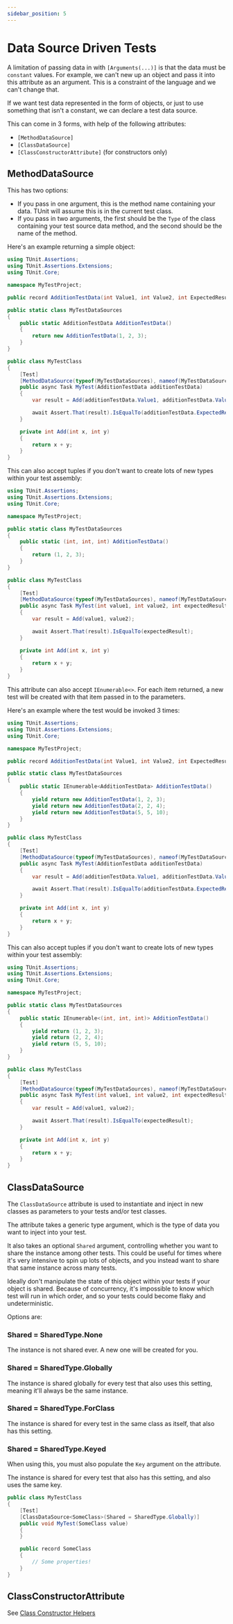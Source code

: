 ```yaml
---
sidebar_position: 5
---
```


# Data Source Driven Tests

A limitation of passing data in with `[Arguments(...)]` is that the data must be `constant` values. For example, we can't new up an object and pass it into this attribute as an argument. This is a constraint of the language and we can't change that.

If we want test data represented in the form of objects, or just to use something that isn't a constant, we can declare a test data source.

This can come in 3 forms, with help of the following attributes:
- `[MethodDataSource]`
- `[ClassDataSource]`
- `[ClassConstructorAttribute]` (for constructors only)

## MethodDataSource
This has two options:
- If you pass in one argument, this is the method name containing your data. TUnit will assume this is in the current test class.
- If you pass in two arguments, the first should be the `Type` of the class containing your test source data method, and the second should be the name of the method.

Here's an example returning a simple object:

```csharp
using TUnit.Assertions;
using TUnit.Assertions.Extensions;
using TUnit.Core;

namespace MyTestProject;

public record AdditionTestData(int Value1, int Value2, int ExpectedResult);

public static class MyTestDataSources
{
    public static AdditionTestData AdditionTestData()
    {
        return new AdditionTestData(1, 2, 3);
    }
}

public class MyTestClass
{
    [Test]
    [MethodDataSource(typeof(MyTestDataSources), nameof(MyTestDataSources.AdditionTestData))]
    public async Task MyTest(AdditionTestData additionTestData)
    {
        var result = Add(additionTestData.Value1, additionTestData.Value2);

        await Assert.That(result).IsEqualTo(additionTestData.ExpectedResult);
    }

    private int Add(int x, int y)
    {
        return x + y;
    }
}
```

This can also accept tuples if you don't want to create lots of new types within your test assembly:

```csharp
using TUnit.Assertions;
using TUnit.Assertions.Extensions;
using TUnit.Core;

namespace MyTestProject;

public static class MyTestDataSources
{
    public static (int, int, int) AdditionTestData()
    {
        return (1, 2, 3);
    }
}

public class MyTestClass
{
    [Test]
    [MethodDataSource(typeof(MyTestDataSources), nameof(MyTestDataSources.AdditionTestData))]
    public async Task MyTest(int value1, int value2, int expectedResult)
    {
        var result = Add(value1, value2);

        await Assert.That(result).IsEqualTo(expectedResult);
    }

    private int Add(int x, int y)
    {
        return x + y;
    }
}
```

This attribute can also accept `IEnumerable<>`. For each item returned, a new test will be created with that item passed in to the parameters.

Here's an example where the test would be invoked 3 times:

```csharp
using TUnit.Assertions;
using TUnit.Assertions.Extensions;
using TUnit.Core;

namespace MyTestProject;

public record AdditionTestData(int Value1, int Value2, int ExpectedResult);

public static class MyTestDataSources
{
    public static IEnumerable<AdditionTestData> AdditionTestData()
    {
        yield return new AdditionTestData(1, 2, 3);
        yield return new AdditionTestData(2, 2, 4);
        yield return new AdditionTestData(5, 5, 10);
    }
}

public class MyTestClass
{
    [Test]
    [MethodDataSource(typeof(MyTestDataSources), nameof(MyTestDataSources.AdditionTestData))]
    public async Task MyTest(AdditionTestData additionTestData)
    {
        var result = Add(additionTestData.Value1, additionTestData.Value2);

        await Assert.That(result).IsEqualTo(additionTestData.ExpectedResult);
    }

    private int Add(int x, int y)
    {
        return x + y;
    }
}
```

This can also accept tuples if you don't want to create lots of new types within your test assembly:

```csharp
using TUnit.Assertions;
using TUnit.Assertions.Extensions;
using TUnit.Core;

namespace MyTestProject;

public static class MyTestDataSources
{
    public static IEnumerable<(int, int, int)> AdditionTestData()
    {
        yield return (1, 2, 3);
        yield return (2, 2, 4);
        yield return (5, 5, 10);
    }
}

public class MyTestClass
{
    [Test]
    [MethodDataSource(typeof(MyTestDataSources), nameof(MyTestDataSources.AdditionTestData))]
    public async Task MyTest(int value1, int value2, int expectedResult)
    {
        var result = Add(value1, value2);

        await Assert.That(result).IsEqualTo(expectedResult);
    }

    private int Add(int x, int y)
    {
        return x + y;
    }
}
```

## ClassDataSource

The `ClassDataSource` attribute is used to instantiate and inject in new classes as parameters to your tests and/or test classes.

The attribute takes a generic type argument, which is the type of data you want to inject into your test.

It also takes an optional `Shared` argument, controlling whether you want to share the instance among other tests.
This could be useful for times where it's very intensive to spin up lots of objects, and you instead want to share that same instance across many tests.

Ideally don't manipulate the state of this object within your tests if your object is shared. Because of concurrency, it's impossible to know which test will run in which order, and so your tests could become flaky and undeterministic.

Options are:

### Shared = SharedType.None
The instance is not shared ever. A new one will be created for you.

### Shared = SharedType.Globally
The instance is shared globally for every test that also uses this setting, meaning it'll always be the same instance.

### Shared = SharedType.ForClass
The instance is shared for every test in the same class as itself, that also has this setting.

### Shared = SharedType.Keyed
When using this, you must also populate the `Key` argument on the attribute.

The instance is shared for every test that also has this setting, and also uses the same key.

```csharp
public class MyTestClass
{
    [Test]
    [ClassDataSource<SomeClass>(Shared = SharedType.Globally)]
    public void MyTest(SomeClass value)
    {
    }

    public record SomeClass
    {
        // Some properties!
    }
}
```

## ClassConstructorAttribute
See [Class Constructor Helpers](../tutorial-extras/class-constructors.md)